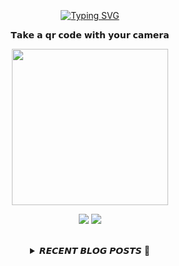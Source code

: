 
<div align="center">
  <br><br><br>
  <a href="https://beomcoder.tistory.com">
    <img src="https://readme-typing-svg.demolab.com?font=Fira+Code&pause=1000&color=B1F767&center=true&vCenter=true&width=435&lines=I'm+Beomwon+Lee%2C;AI+engineer%2C;interested+in+coding." alt="Typing SVG" />
  </a>
  
  <br>
  <p>𝗧𝗮𝗸𝗲 𝗮 𝗾𝗿 𝗰𝗼𝗱𝗲 𝘄𝗶𝘁𝗵 𝘆𝗼𝘂𝗿 𝗰𝗮𝗺𝗲𝗿𝗮</p>
  <p align="center">
    <img width="250" height="250" src="https://github.com/beomwon/beomwon/assets/38881094/3c7a0ddd-6f4a-4531-86cf-b535fecff91c">
  </p>
  
  <p align="center"><a href="https://beomcoder.tistory.com/"><img src="https://img.shields.io/badge/blog-A9BCF5?style=flat-square&logo=Undertale&logoColor=white&link=https://beomcoder.tistory.com/"/></a>  <a href="mailto:viva.beom@gmail.com"><img src="https://img.shields.io/badge/mail-D0A9F5?style=flat-square&logo=Gmail&logoColor=white&link=mailto:viva.beom@gmail.com"/></a></p>
  <br>

  <details>
  <summary>𝙍𝙀𝘾𝙀𝙉𝙏 𝘽𝙇𝙊𝙂 𝙋𝙊𝙎𝙏𝙎 🚩</summary>
  <br>
  <div markdown="1">

  |index|date|title|
  |:---:|---|---|
|1|2024/03/06|[pm2 flag로 5분마다 재실행시키기](https://beomcoder.tistory.com/112)|
|2|2024/01/11|[대용량 처리에는 for 루프보다 numpy, df 벡터를 사용해보자.](https://beomcoder.tistory.com/111)|
|3|2024/01/08|[프로그래머스 '2024 KAKAO WINTER INTERNSHIP가장 많이 받은 선물' 파이썬 풀이](https://beomcoder.tistory.com/110)|
|4|2024/01/03|[프로그래머스 '롤케이크 자르기' 파이썬 풀이](https://beomcoder.tistory.com/109)|
|5|2023/12/21|[백그라운드로 파이썬 파일 실행 관리하기](https://beomcoder.tistory.com/108)|
|6|2023/10/26|[Fast API로 백엔드서버 만들기 [1]](https://beomcoder.tistory.com/107)|
|7|2023/10/24|[간편하고 특이하게 나만의 QR코드 만들기](https://beomcoder.tistory.com/106)|
|8|2023/10/18|[파일명 뒤에 0으로 채워 자릿수 맞추고 일괄 변경하는 배치 파일이나 파이썬 코드](https://beomcoder.tistory.com/105)|
</div>
</details>
</div>
